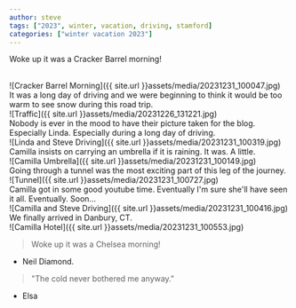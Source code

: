 ```yaml
---
author: steve
tags: ["2023", winter, vacation, driving, stamford]
categories: ["winter vacation 2023"]
---
```


Woke up it was a Cracker Barrel morning!  

<br/>
![Cracker Barrel Morning]({{ site.url }}assets/media/20231231_100047.jpg)
<br/>
It was a long day of driving and we were beginning to think it would be too warm to see snow during this road trip.  
<br/>
![Traffic]({{ site.url }}assets/media/20231226_131221.jpg)
<br/>
Nobody is ever in the mood to have their picture taken for the blog. Especially Linda. Especially during a long day of driving.  
<br/>
![Linda and Steve Driving]({{ site.url }}assets/media/20231231_100319.jpg)
<br/>
Camilla insists on carrying an umbrella if it is raining. It was. A little.  
<br/>
![Camilla Umbrella]({{ site.url }}assets/media/20231231_100149.jpg)
<br/>
Going through a tunnel was the most exciting part of this leg of the journey.  
<br/>
![Tunnel]({{ site.url }}assets/media/20231231_100727.jpg)
<br/>
Camilla got in some good youtube time. Eventually I'm sure she'll have seen it all. Eventually. Soon...  
<br/>
![Camilla and Steve Driving]({{ site.url }}assets/media/20231231_100416.jpg)
<br/>
We finally arrived in Danbury, CT.  
<br/>
![Camilla Hotel]({{ site.url }}assets/media/20231231_100553.jpg)
<br/>

> Woke up it was a Chelsea morning!  

- Neil Diamond. 

> "The cold never bothered me anyway."

- Elsa
